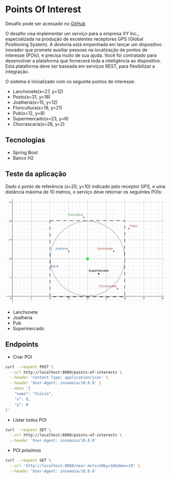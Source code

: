# Points Of Interest

Desafio pode ser acessado no [GitHub](https://github.com/backend-br/desafios/blob/master/points-of-interest/PROBLEM.md)

O desafio visa implementar um serviço para a empresa XY Inc., especializada na produção de excelentes receptores GPS (Global Positioning System). A diretoria está empenhada em lançar um dispositivo inovador que promete auxiliar pessoas na localização de pontos de interesse (POIs), e precisa muito de sua ajuda. Você foi contratado para desenvolver a plataforma que fornecerá toda a inteligência ao dispositivo. Esta plataforma deve ser baseada em serviços REST, para flexibilizar a integração.

O sistema é inicializado com os seguinte pontos de interesse:
- Lanchonete(x=27, y=12)
- Posto(x=31, y=18)
- Joalheria(x=15, y=12)
- Floricultura(x=19, y=21)
- Pub(x=12, y=8)
- Supermercado(x=23, y=6)
- Churrascaria(x=28, y=2)

## Tecnologias
- Spring Boot
- Banco H2


## Teste da aplicação

Dado o ponto de referência (x=20, y=10) indicado pelo receptor GPS, e uma distância máxima de 10 metros, o serviço deve retornar os seguintes POIs:

![alt text](image.png)

- Lanchonete
- Joalheria
- Pub
- Supermercado

## Endpoints
- Criar POI
```bash
curl --request POST \
  --url http://localhost:8080/points-of-interests \
  --header 'Content-Type: application/json' \
  --header 'User-Agent: insomnia/10.0.0' \
  --data '{
	"name": "Início",
	"x": 0,
	"y": 0
}'
```

- Listar todos POI
```bash
curl --request GET \
  --url http://localhost:8080/points-of-interests \
  --header 'User-Agent: insomnia/10.0.0'
```

- POI próximos
```bash
curl --request GET \
  --url 'http://localhost:8080/near-me?x=20&y=10&dmax=10' \
  --header 'User-Agent: insomnia/10.0.0'
```

